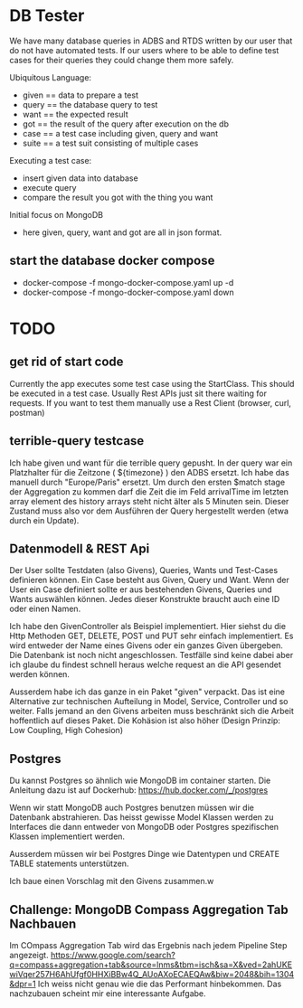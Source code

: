 # DB Tester

We have many database queries in ADBS and RTDS written by our user that do not have automated tests.
If our users where to be able to define test cases for their queries they could change them more safely.

Ubiquitous Language:
- given == data to prepare a test
- query == the database query to test
- want == the expected result
- got == the result of the query after execution on the db
- case == a test case including given, query and want
- suite == a test suit consisting of multiple cases

Executing a test case:
- insert given data into database
- execute query
- compare the result you got with the thing you want

Initial focus on MongoDB
- here given, query, want and got are all in json format.

## start the database docker compose
- docker-compose -f mongo-docker-compose.yaml up -d
- docker-compose -f mongo-docker-compose.yaml down

# TODO

## get rid of start code

Currently the app executes some test case using the StartClass.
This should be executed in a test case.
Usually Rest APIs just sit there waiting for requests.
If you want to test them manually use a Rest Client (browser, curl, postman)

## terrible-query testcase

Ich habe given und want für die terrible query gepusht.
In der query war ein Platzhalter für die Zeitzone ( ${timezone} ) den ADBS ersetzt.
Ich habe das manuell durch "Europe/Paris" ersetzt.
Um durch den ersten $match stage der Aggregation zu kommen darf die Zeit die im Feld arrivalTime im letzten array element des history arrays steht nicht älter als 5 Minuten sein.
Dieser Zustand muss also vor dem Ausführen der Query hergestellt werden (etwa durch ein Update).

## Datenmodell & REST Api

Der User sollte Testdaten (also Givens), Queries, Wants und Test-Cases definieren können.
Ein Case besteht aus Given, Query und Want.
Wenn der User ein Case definiert sollte er aus bestehenden Givens, Queries und Wants auswählen können.
Jedes dieser Konstrukte braucht auch eine ID oder einen Namen.

Ich habe den GivenController als Beispiel implementiert.
Hier siehst du die Http Methoden GET, DELETE, POST und PUT sehr einfach implementiert.
Es wird entweder der Name eines Givens oder ein ganzes Given übergeben.
Die Datenbank ist noch nicht angeschlossen.
Testfälle sind keine dabei aber ich glaube du findest schnell heraus welche request an die API gesendet werden können.

Ausserdem habe ich das ganze in ein Paket "given" verpackt.
Das ist eine Alternative zur technischen Aufteilung in Model, Service, Controller und so weiter.
Falls jemand an den Givens arbeiten muss beschränkt sich die Arbeit hoffentlich auf dieses Paket.
Die Kohäsion ist also höher (Design Prinzip: Low Coupling, High Cohesion)

## Postgres

Du kannst Postgres so ähnlich wie MongoDB im container starten.
Die Anleitung dazu ist auf Dockerhub: https://hub.docker.com/_/postgres

Wenn wir statt MongoDB auch Postgres benutzen müssen wir die Datenbank abstrahieren.
Das heisst gewisse Model Klassen werden zu Interfaces die dann entweder von MongoDB oder Postgres spezifischen Klassen implementiert werden.

Ausserdem müssen wir bei Postgres Dinge wie Datentypen und CREATE TABLE statements unterstützen.

Ich baue einen Vorschlag mit den Givens zusammen.w

## Challenge: MongoDB Compass Aggregation Tab Nachbauen

Im COmpass Aggregation Tab wird das Ergebnis nach jedem Pipeline Step angezeigt.
https://www.google.com/search?q=compass+aggregation+tab&source=lnms&tbm=isch&sa=X&ved=2ahUKEwiVqer257H6AhUfgf0HHXiBBw4Q_AUoAXoECAEQAw&biw=2048&bih=1304&dpr=1
Ich weiss nicht genau wie die das Performant hinbekommen.
Das nachzubauen scheint mir eine interessante Aufgabe.
